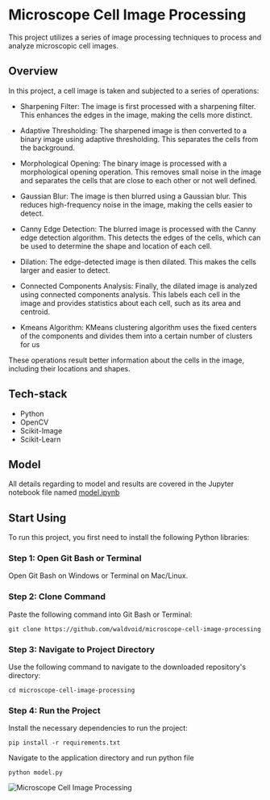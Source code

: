 
# Microscope Cell Image Processing

This project utilizes a series of image processing techniques to process and analyze microscopic cell images.

## Overview
In this project, a cell image is taken and subjected to a series of operations:

- Sharpening Filter: The image is first processed with a sharpening filter. This enhances the edges in the image, making the cells more distinct.

- Adaptive Thresholding: The sharpened image is then converted to a binary image using adaptive thresholding. This separates the cells from the background.

- Morphological Opening: The binary image is processed with a morphological opening operation. This removes small noise in the image and separates the cells that are close to each other or not well defined.

- Gaussian Blur: The image is then blurred using a Gaussian blur. This reduces high-frequency noise in the image, making the cells easier to detect.

- Canny Edge Detection: The blurred image is processed with the Canny edge detection algorithm. This detects the edges of the cells, which can be used to determine the shape and location of each cell.

- Dilation: The edge-detected image is then dilated. This makes the cells larger and easier to detect.

- Connected Components Analysis: Finally, the dilated image is analyzed using connected components analysis. This labels each cell in the image and provides statistics about each cell, such as its area and centroid.

- Kmeans Algorithm: KMeans clustering algorithm uses the fixed centers of the components and divides them into a certain number of clusters for us

These operations result better information about the cells in the image, including their locations and shapes.

## Tech-stack
- Python
- OpenCV
- Scikit-Image
- Scikit-Learn

## Model

All details regarding to model and results are covered in the Jupyter notebook file named [model.ipynb](https://github.com/waldvoid/spotifyProject/blob/main/microscope-cell-image-processing/model.ipynb)

## Start Using

To run this project, you first need to install the following Python libraries:

### Step 1: Open Git Bash or Terminal
Open Git Bash on Windows or Terminal on Mac/Linux.

### Step 2: Clone Command
Paste the following command into Git Bash or Terminal:

`git clone https://github.com/waldvoid/microscope-cell-image-processing`

### Step 3: Navigate to Project Directory
Use the following command to navigate to the downloaded repository's directory:

`cd microscope-cell-image-processing`

### Step 4: Run the Project
Install the necessary dependencies to run the project:

`pip install -r requirements.txt`

Navigate to the application directory and run python file

`python model.py`

![Microscope Cell Image Processing](https://i.imgur.com/Q99xg6K.png)
